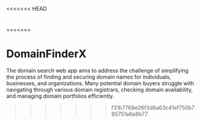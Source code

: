 <<<<<<< HEAD
# 
=======
# DomainFinderX

The domain search web app aims to address the challenge of simplifying the process of finding and securing domain names for individuals, businesses, and organizations. Many potential domain buyers struggle with navigating through various domain registrars, checking domain availability, and managing domain portfolios efficiently. 
>>>>>>> f31b7768e26f3d6a63c41ef750b785751a6a8b77
